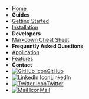 <!-- docs/_sidebar.md -->

- [Home](/README.md)
- **Guides**
- [Getting Started](/guides/getting_started.md)
- [Installation](/guides/installation.md)
- **Developers**
- [Markdown Cheat Sheet](/developers/markdown_cheat_sheet.md)
- **Frequently Asked Questions**
- [Application](/faq/application.md)
- [Features](/faq/features.md)
- **Contact**
- [![GitHub Icon](https://icongr.am/fontawesome/github.svg?size=16&color=3C85D4)GitHub](https://github.com/wynioux)
- [![LinkedIn Icon](https://icongr.am/fontawesome/linkedin.svg?size=16&color=3C85D4)LinkedIn](https://www.linkedin.com/in/bahadirguder)
- [![Twitter Icon](https://icongr.am/fontawesome/twitter.svg?size=16&color=3C85D4)Twitter](https://twitter.com/wynioux)
- [![Mail Icon](https://icongr.am/fontawesome/envelope.svg?size=16&color=3C85D4)Mail](mailto:bahadir.guder@icloud.com)
